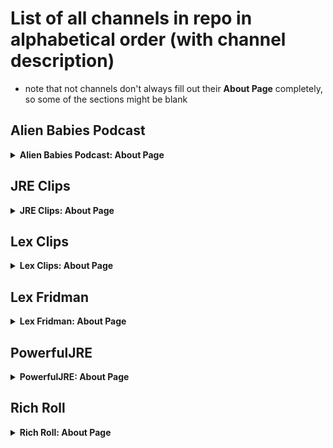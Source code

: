 # List of all channels in repo in alphabetical order (with channel description)
- note that not channels don't always fill out their <strong>About Page</strong> completely, so some of the sections might be blank

## Alien Babies Podcast
<details>
<summary><strong>Alien Babies Podcast: About Page</strong></summary>

<details>
<summary><strong>Alien Babies Podcast description</strong></summary>

- Alien Babies Podcast is for the alien babies that like UFOs, ghosts, paranormal experiences, comedy & being an entrepreneur. Like the Joe Rogan Experience minus the politics & more UFOs. We also talk about following your dreams and unplugging from the 9-5 matrix. There is also a LIVE version of this podcast where I interview people about their UFO, ghost, and paranormal experiences in an open minded setting.
- We're all about welcoming people that have had incredible experiences. It's a place to be heard and not judged about the unbelievable things we have seen. Often times when you tell people your stories, they look at you like you're crazy. This podcast gives people a voice and a platform to tell their stories and not feel bad about it.
- Wanna be on the podcast?
  - AlienBabiesPodcast@gmail.com
- LISTEN
  - Spotify https://open.spotify.com/show/2D9g6MHUvg2XQH6dd3qhVO?si=kadkXCy-QKWupo8tgiuayQ
  - www.AlienBabiesPodcast.com
- LIKE
  - Facebook.com/AlienBabiesPodcast
- MERCH
  - www.OutHouseAlien.com
</details>

<details>
<summary><strong>Alien Babies Podcast Details</strong></summary>

- Location:	United States
</details>

<details>
<summary><strong>Alien Babies Podcast Links</strong></summary>

- Links
  - [Spotify](https://open.spotify.com/show/2D9g6MHUvg2XQH6dd3qhVO?si=hb_qyQhASW-uZMQgVD5iRg)
  - [Merch & Alien TV](https://www.outhousealien.com/)
  - [Alien Ad Agency](https://www.inhousealien.com/)
  - [Twitch](https://www.twitch.tv/hiarthuralien)
  - [Instagram](https://www.instagram.com/ArthurAlien/)
  - AlienBabiesPodcast.com
  - [Facebook](https://www.facebook.com/AlienBabiesPodcast)
</details>

</details>

## JRE Clips
<details>
<summary><strong>JRE Clips: About Page</strong></summary>

<details>
<summary><strong>JRE Clips Description</strong></summary>
</details>

<details>
<summary><strong>JRE Clips Biography</strong></summary>
</details>

<details>
<summary><strong>JRE Clips Details</strong></summary>
Location: United States
</details>

<details>
<summary><strong>JRE Clips Links</strong></summary>
</details>

</details>

## Lex Clips
<details>
<summary><strong>Lex Clips: About Page</strong></summary>

<details>
<summary><strong>Lex Clips Description</strong></summary>
Clips from the Lex Fridman podcast. Visit the main channel for full conversations and other videos.
</details>

<details>
<summary><strong>Lex Clips Biography</strong></summary>
</details>

<details>
<summary><strong>Lex Clips Details</strong></summary>
Location: United States
</details>

<details>
<summary><strong>Lex Clips Links</strong></summary>

- [Lex Fridman Main Channel](https://www.youtube.com/lexfridman)
</details>

</details>

## Lex Fridman
<details>
<summary><strong>Lex Fridman: About Page</strong></summary>

<details>
<summary><strong>Lex Fridman Description</strong></summary>
Lex Fridman Podcast and other videos.
</details>

<details>
<summary><strong>Lex Fridman Biography</strong></summary>
</details>

<details>
<summary><strong>Lex Fridman Details</strong></summary>
Location: United States
</details>

<details>
<summary><strong>Lex Fridman Links</strong></summary>

- [Lex Clips Channel](https://www.youtube.com/lexclips)
- [Website](https://lexfridman.com/)
- [Twitter](https://twitter.com/lexfridman)
</details>

</details>

## PowerfulJRE
<details>
<summary><strong>PowerfulJRE: About Page</strong></summary>

<details>
<summary><strong>PowerfulJRE Description</strong></summary>
The Joe Rogan Experience podcast
</details>

<details>
<summary><strong>PowerfulJRE Biography</strong></summary>
</details>

<details>
<summary><strong>PowerfulJRE Details</strong></summary>
</details>

<details>
<summary><strong>PowerfulJRE Links</strong></summary>

- JoeRogan.com
- <strike>[JRE on Spotify](https://open.spotify.com/playlist/318yxsZaEsYnBw64oCecVy)</strike> (looks like old link)
  - [Joe Rogan (artist) on Spotify](https://open.spotify.com/artist/6lrt7LngdzxaQtLIXMraSR)
  - [The Joe Rogan Experience on Spotify](https://open.spotify.com/show/4rOoJ6Egrf8K2IrywzwOMk)
</details>

</details>

## Rich Roll
<details>
<summary><strong>Rich Roll: About Page</strong></summary>

<details>
<summary><strong>Rich Roll Description</strong></summary>
Thanks for stopping by! I used to be an unhealthy corporate lawyer. At 40 I decided to change my life. I switched to a 100% plant-based diet, lost 50 pounds and started exploring human potential across a spectrum of disciplines: ultra-endurance, wellness, nutrition, mindfulness and spirituality.

Now 54, I travel the world sharing what I have learned in talks, books, and on my podcast. I'm also a dad to 4 kids & live in Malibu, California.

MY STUFF
✩ WEBSITE - http://richroll.com
✩ PODCAST: Rich Roll Podcast - http://bit.ly/richrollpod
✩ MEMOIR: Finding Ultra - http://j.mp/findingultrabook
✩ MEAL PLANNER - http://meals.richroll.com
✩ COOKBOOK - The Plantpower Way - http://bit.ly/theplantpowerway
✩ PATREON  - https://www.patreon.com/richroll

SOCIALS
✩ Instagram - http://instagram.com/richroll
✩ Twitter - http://twitter.com/richroll
✩ Facebook - https://www.facebook.com/richrollfans

MAIL
29617 Agoura Rd.
Agoura Hills, CA 91301
</details>

<details>
<summary><strong>Rich Roll Biography</strong></summary>


</details>

<details>
<summary><strong>Rich Roll Details</strong></summary>

For business inquiries: Sign in to see email address
Location: United States
</details>

<details>
<summary><strong>Rich Roll Links</strong></summary>

- richroll.com
- [Rich Roll Podcast](https://podcasts.apple.com/us/podcast/the-rich-roll-podcast/id582272991)
- [Facebook](https://www.facebook.com/richrollfans)
- [Twitter](https://www.twitter.com/#!/richroll)
- [Instagram](https://www.instagram.com/richroll/)
</details>

</detail>
